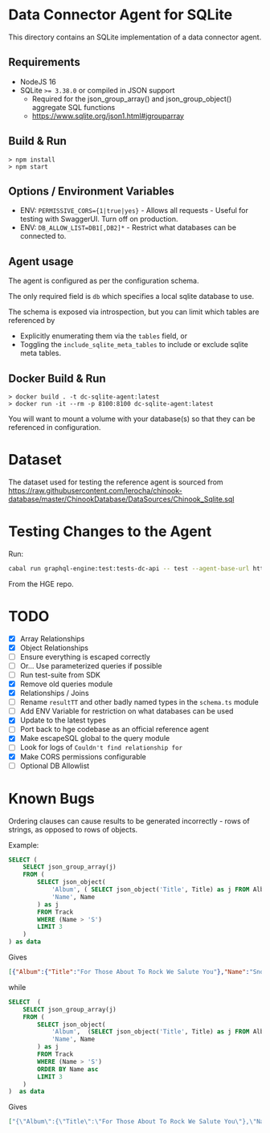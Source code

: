 # Data Connector Agent for SQLite

This directory contains an SQLite implementation of a data connector agent.

## Requirements

* NodeJS 16
* SQLite `>= 3.38.0` or compiled in JSON support
    * Required for the json_group_array() and json_group_object() aggregate SQL functions
    * https://www.sqlite.org/json1.html#jgrouparray

## Build & Run

```
> npm install
> npm start
```

## Options / Environment Variables

* ENV: `PERMISSIVE_CORS={1|true|yes}` - Allows all requests - Useful for testing with SwaggerUI. Turn off on production.
* ENV: `DB_ALLOW_LIST=DB1[,DB2]*` - Restrict what databases can be connected to.

## Agent usage

The agent is configured as per the configuration schema.

The only required field is `db` which specifies a local sqlite database to use.

The schema is exposed via introspection, but you can limit which tables are referenced by

* Explicitly enumerating them via the `tables` field, or
* Toggling the `include_sqlite_meta_tables` to include or exclude sqlite meta tables.


## Docker Build & Run

```
> docker build . -t dc-sqlite-agent:latest
> docker run -it --rm -p 8100:8100 dc-sqlite-agent:latest
```

You will want to mount a volume with your database(s) so that they can be referenced in configuration.

# Dataset

The dataset used for testing the reference agent is sourced from https://raw.githubusercontent.com/lerocha/chinook-database/master/ChinookDatabase/DataSources/Chinook_Sqlite.sql

# Testing Changes to the Agent

Run:

```sh
cabal run graphql-engine:test:tests-dc-api -- test --agent-base-url http://localhost:8100 --agent-config '{"db": "db.chinook2.sqlite"}'
```

From the HGE repo.


# TODO

* [x] Array Relationships
* [x] Object Relationships
* [ ] Ensure everything is escaped correctly
* [ ] Or... Use parameterized queries if possible
* [ ] Run test-suite from SDK
* [x] Remove old queries module
* [x] Relationships / Joins
* [ ] Rename `resultTT` and other badly named types in the `schema.ts` module
* [ ] Add ENV Variable for restriction on what databases can be used
* [x] Update to the latest types
* [ ] Port back to hge codebase as an official reference agent
* [x] Make escapeSQL global to the query module
* [ ] Look for logs of `Couldn't find relationship for`
* [x] Make CORS permissions configurable
* [ ] Optional DB Allowlist

# Known Bugs

Ordering clauses can cause results to be generated incorrectly - rows of strings, as opposed to rows of objects.

Example:

```sql
SELECT (
    SELECT json_group_array(j)
    FROM (
        SELECT json_object(
            'Album', ( SELECT json_object('Title', Title) as j FROM Album),
            'Name', Name
        ) as j
        FROM Track
        WHERE (Name > 'S')
        LIMIT 3
    )
) as data
```

Gives

```json
[{"Album":{"Title":"For Those About To Rock We Salute You"},"Name":"Snowballed"},{"Album":{"Title":"For Those About To Rock We Salute You"},"Name":"Spellbound"},{"Album":{"Title":"For Those About To Rock We Salute You"},"Name":"Whole Lotta Rosie"}]
```

while

```sql
SELECT  (
    SELECT json_group_array(j)
    FROM (
        SELECT json_object(
            'Album',  (SELECT json_object('Title', Title) as j FROM Album),
            'Name', Name
        ) as j
        FROM Track
        WHERE (Name > 'S')
        ORDER BY Name asc 
        LIMIT 3 
    )
)  as data
```

Gives

```json
["{\"Album\":{\"Title\":\"For Those About To Rock We Salute You\"},\"Name\":\"Sabbra Cadabra\"}","{\"Album\":{\"Title\":\"For Those About To Rock We Salute You\"},\"Name\":\"Sad But True\"}","{\"Album\":{\"Title\":\"For Those About To Rock We Salute You\"},\"Name\":\"Salgueiro\"}"]
```
